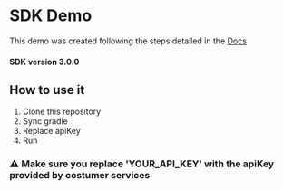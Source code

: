 # SDK Demo
This demo was created following the steps detailed in the [Docs](https://github.com/TrullyAI/TrullyDocs)

#### SDK version 3.0.0

## How to use it

 1. Clone this repository 
 2. Sync gradle 
 3. Replace apiKey 
 4. Run

### ⚠️ Make sure you replace 'YOUR_API_KEY' with the apiKey provided by costumer services
